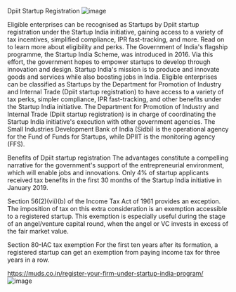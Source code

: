 Dpiit Startup Registration
![image](https://user-images.githubusercontent.com/102798589/168542582-cfe043b1-da5c-42a5-8da1-38069587873a.png)

Eligible enterprises can be recognised as Startups by Dpiit startup registration under the Startup India initiative, gaining access to a variety of tax incentives, simplified compliance, IPR fast-tracking, and more. Read on to learn more about eligibility and perks.
The Government of India's flagship programme, the Startup India Scheme, was introduced in 2016. Via this effort, the government hopes to empower startups to develop through innovation and design. Startup India's mission is to produce and innovate goods and services while also boosting jobs in India. Eligible enterprises can be classified as Startups by the Department for Promotion of Industry and Internal Trade (Dpiit startup registration) to have access to a variety of tax perks, simpler compliance, IPR fast-tracking, and other benefits under the Startup India initiative. The Department for Promotion of Industry and Internal Trade (Dpiit startup registration) is in charge of coordinating the Startup India initiative's execution with other government agencies. The Small Industries Development Bank of India (Sidbi) is the operational agency for the Fund of Funds for Startups, while DPIIT is the monitoring agency (FFS).

Benefits of Dpiit startup registration
The advantages constitute a compelling narrative for the government's support of the entrepreneurial environment, which will enable jobs and innovations. Only 4% of startup applicants received tax benefits in the first 30 months of the Startup India initiative in January 2019.
 
Section 56(2)(vii)(b) of the Income Tax Act of 1961 provides an exception.
The imposition of tax on this extra consideration is an exemption accessible to a registered startup. This exemption is especially useful during the stage of an angel/venture capital round, when the angel or VC invests in excess of the fair market value.
 
Section 80-IAC tax exemption
For the first ten years after its formation, a registered startup can get an exemption from paying income tax for three years in a row.

https://muds.co.in/register-your-firm-under-startup-india-program/
![image](https://user-images.githubusercontent.com/102798589/168542615-9f6fc563-1967-4c87-a599-c63dec6ac029.png)

